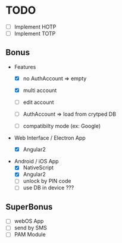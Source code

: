 # TODO

- [ ] Implement HOTP
- [ ] Implement TOTP

## Bonus

- Features
    - [x] no AuthAccount => empty
    - [x] multi account
    - [ ] edit account
    - [ ] AuthAccount => load from crytped DB
    - [ ] compatibilty mode (ex: Google)


- Web Interface / Electron App
    - [x] Angular2


- Android / iOS App
    - [x] NativeScript
    - [x] Angular2
    - [ ] unlock by PIN code
    - [ ] use DB in device ???

## SuperBonus
- [ ] webOS App
- [ ] send by SMS
- [ ] PAM Module

